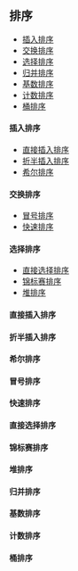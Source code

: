 ## 排序

- [插入排序](#insertion)</br>
- [交换排序](#swap)</br>
- [选择排序](#selection)</br>
- [归并排序](#merge)</br>
- [基数排序](#radix)</br>
- [计数排序](#count)</br>
- [桶排序](#bucket)</br>


#### <i id="insert"></i>插入排序  

- [直接插入排序](#straight_insertion)</br>
- [折半插入排序](#binary_insert)</br>
- [希尔排序](#shell)</br>


#### <i id="swap"></i>交换排序  

- [冒号排序](#bubble)</br>
- [快速排序](#quick)</br>



#### <i id="selection"></i>选择排序  

- [直接选择排序](#direct_selection)</br>
- [锦标赛排序](#tournament)</br>
- [堆排序](#heap)</br>


#### <i id="straight_insertion"></i>直接插入排序

#### <i id="binary_insert"></i>折半插入排序

#### <i id="shell"></i>希尔排序


#### <i id="bubble"></i>冒号排序


#### <i id="quick"></i>快速排序


#### <i id="direct_selection"></i>直接选择排序

#### <i id="tournament"></i>锦标赛排序


#### <i id="heap"></i>堆排序


#### <i id="merge"></i>归并排序


#### <i id="radix"></i>基数排序


#### <i id="count"></i>计数排序

#### <i id="bucket"></i>桶排序
